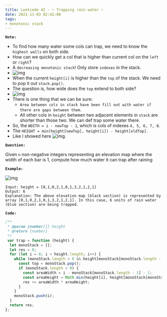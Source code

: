 ```yaml
---
title: Leetcode 42 - 💦 Trapping rain water 💦
date: 2021-11-03 02:42:08
tags:
- monotonic stack
---
```

**`Note:`**
- To find how many water some cols can trap, we need to know the `highest walls` on both side.
- How can we quickly get a col that is higher than current col on the `left` or `right`? 
- A `decreasing monotonic stack`! Only store `indexes` in the stack.
- ![img](https://i.imgur.com/68P59WM.gif)
- When the current `height[i]` is higher than the `top` of the stack. We need to pop it out `stack.pop()`. 
- The question is, how wide does the `top` extend to both side?
- ![img](https://i.imgur.com/jMA6Gfd.png)
- There is one thing that we can be sure: 
  - `Area between cols in stack have been fill out with water if there are gaps between them`.
  - All other cols in `height` between two adjacent elements in `stack` are shorter than those two. We can def trap some water there.
- So, the `WDITH = i - newTop - 1`, which is cols of indexes `4, 5, 6, 7, 8`.
- The `HEIGHT = min(height[newTop], height[i]) - height[oldTop]`.
- Like I showed here ![img](https://i.imgur.com/rvwpo1T.png).

**`Question:`**

Given `n` non-negative integers representing an elevation map where the width of each bar is 1, compute how much water it can trap after raining

**`Example:`**

![img](https://assets.leetcode.com/uploads/2018/10/22/rainwatertrap.png)
```
Input: height = [0,1,0,2,1,0,1,3,2,1,2,1]
Output: 6
Explanation: The above elevation map (black section) is represented by array [0,1,0,2,1,0,1,3,2,1,2,1]. In this case, 6 units of rain water (blue section) are being trapped.
```

**`Code:`**
```javascript
/**
 * @param {number[]} height
 * @return {number}
 */
 var trap = function (height) {
  let monoStack = [];
  let res = 0;
  for (let i = 0; i < height.length; i++) {
    while (monoStack.length > 0 && height[monoStack[monoStack.length - 1]] < height[i]) {
      const top = monoStack.pop();
      if (monoStack.length > 0) {
        const areaWidth = i - monoStack[monoStack.length - 1] - 1;
        const areaHeight = Math.min(height[i], height[monoStack[monoStack.length - 1]]) - height[top];
        res += areaWidth * areaHeight;
      }
    }
    monoStack.push(i);
  }
  return res;
};
```